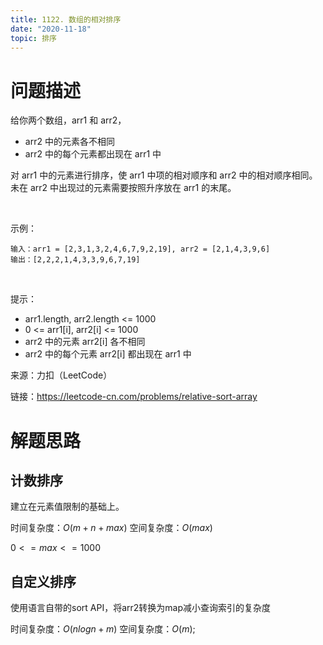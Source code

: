 ```yaml
---
title: 1122. 数组的相对排序
date: "2020-11-18"
topic: 排序
---
```


# 问题描述

给你两个数组，arr1 和 arr2，

- arr2 中的元素各不相同
- arr2 中的每个元素都出现在 arr1 中

对 arr1 中的元素进行排序，使 arr1 中项的相对顺序和 arr2 中的相对顺序相同。未在 arr2 中出现过的元素需要按照升序放在 arr1 的末尾。

 

示例：
```
输入：arr1 = [2,3,1,3,2,4,6,7,9,2,19], arr2 = [2,1,4,3,9,6]
输出：[2,2,2,1,4,3,3,9,6,7,19]
```
 

提示：
- arr1.length, arr2.length <= 1000
- 0 <= arr1[i], arr2[i] <= 1000
- arr2 中的元素 arr2[i] 各不相同
- arr2 中的每个元素 arr2[i] 都出现在 arr1 中

来源：力扣（LeetCode）

链接：https://leetcode-cn.com/problems/relative-sort-array


# 解题思路

## 计数排序

建立在元素值限制的基础上。

时间复杂度：$O(m + n + max)$
空间复杂度：$O(max)$

$0 <= max <= 1000$


## 自定义排序

使用语言自带的sort API，将arr2转换为map减小查询索引的复杂度

时间复杂度：$O(nlogn + m)$
空间复杂度：$O(m)$;

